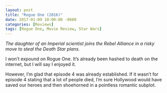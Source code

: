 ```yaml
---
layout: post
title: "Rogue One (2016)"
date: 2017-01-09 10:00:00 -0600
categories: [Reviews]
tags: [Rogue One, Movie Review, Star Wars]
---
```


*The daughter of an Imperial scientist joins the Rebel Alliance in a risky move to steal the Death Star plans.*

I won’t expound on Rogue One. It’s already been hashed to death on the internet, but I will say I enjoyed it.

However, I’m glad that episode 4 was already established. If it wasn’t for episode 4 stating that a lot of people died, I’m sure Hollywood would have saved our heroes and then shoehorned in a pointless romantic subplot.
